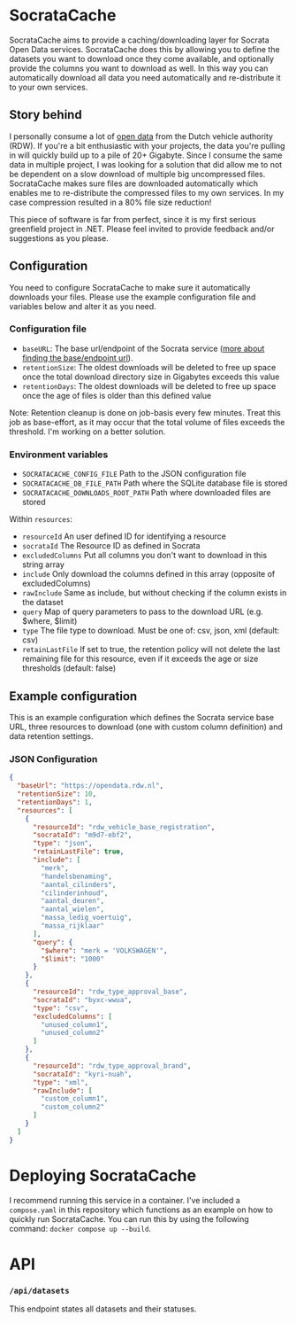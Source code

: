 # SocrataCache

SocrataCache aims to provide a caching/downloading layer for Socrata Open Data services.
SocrataCache does this by allowing you to define the datasets you want to download once they come available, and optionally provide the columns you want to download as well.
In this way you can automatically download all data you need automatically and re-distribute it to your own services.

## Story behind

I personally consume a lot of [open data](https://opendata.rdw.nl/) from the Dutch vehicle authority (RDW). 
If you're a bit enthusiastic with your projects, the data you're pulling in will quickly build up to a pile of 20+ Gigabyte. 
Since I consume the same data in multiple project, I was looking for a solution that did allow me to not be dependent on a slow download of multiple big uncompressed files. 
SocrataCache makes sure files are downloaded automatically which enables me to re-distribute the compressed files to my own services. In my case compression resulted in a 80% file size reduction!

This piece of software is far from perfect, since it is my first serious greenfield project in .NET. Please feel invited to provide feedback and/or suggestions as you please.

## Configuration

You need to configure SocrataCache to make sure it automatically downloads your files. Please use the example configuration file and variables below and alter it as you need.

### Configuration file

- `baseURL`: The base url/endpoint of the Socrata service ([more about finding the base/endpoint url](https://dev.socrata.com/consumers/getting-started.html)).
- `retentionSize`: The oldest downloads will be deleted to free up space once the total download directory size in Gigabytes exceeds this value
- `retentionDays`: The oldest downloads will be deleted to free up space once the age of files is older than this defined value

Note: Retention cleanup is done on job-basis every few minutes. Treat this job as base-effort, as it may occur that the total volume of files exceeds the threshold. I'm working on a better solution.

### Environment variables

- `SOCRATACACHE_CONFIG_FILE` Path to the JSON configuration file
- `SOCRATACACHE_DB_FILE_PATH` Path where the SQLite database file is stored
- `SOCRATACACHE_DOWNLOADS_ROOT_PATH` Path where downloaded files are stored

Within `resources`:

- `resourceId` An user defined ID for identifying a resource
- `socrataId` The Resource ID as defined in Socrata 
- `excludedColumns` Put all columns you don't want to download in this string array
- `include` Only download the columns defined in this array (opposite of excludedColumns)
- `rawInclude` Same as include, but without checking if the column exists in the dataset
- `query` Map of query parameters to pass to the download URL (e.g. $where, $limit)
- `type` The file type to download. Must be one of: csv, json, xml (default: csv)
- `retainLastFile` If set to true, the retention policy will not delete the last remaining file for this resource, even if it exceeds the age or size thresholds (default: false)

## Example configuration 

This is an example configuration which defines the Socrata service base URL, three resources to download (one with custom column definition) and data retention settings.

### JSON Configuration

```json
{
  "baseUrl": "https://opendata.rdw.nl",
  "retentionSize": 10,
  "retentionDays": 1,
  "resources": [
    {
      "resourceId": "rdw_vehicle_base_registration",
      "socrataId": "m9d7-ebf2",
      "type": "json",
      "retainLastFile": true,
      "include": [
        "merk",
        "handelsbenaming",
        "aantal_cilinders",
        "cilinderinhoud",
        "aantal_deuren",
        "aantal_wielen",
        "massa_ledig_voertuig",
        "massa_rijklaar"
      ],
      "query": {
        "$where": "merk = 'VOLKSWAGEN'",
        "$limit": "1000"
      }
    },
    {
      "resourceId": "rdw_type_approval_base",
      "socrataId": "byxc-wwua",
      "type": "csv",
      "excludedColumns": [
        "unused_column1",
        "unused_column2"
      ]
    },
    {
      "resourceId": "rdw_type_approval_brand",
      "socrataId": "kyri-nuah",
      "type": "xml",
      "rawInclude": [
        "custom_column1",
        "custom_column2"
      ]
    }
  ]
}
```

# Deploying SocrataCache

I recommend running this service in a container. I've included a `compose.yaml` in this repository which functions as an example on how to quickly run SocrataCache. You can run this by using the following command: `docker compose up --build`.

# API

### `/api/datasets`
This endpoint states all datasets and their statuses. 